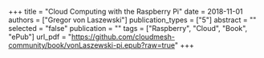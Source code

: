 +++
title = "Cloud Computing with the Raspberry Pi"
date = 2018-11-01
authors = ["Gregor von Laszewski"]
publication_types = ["5"]
abstract = ""
selected = "false"
publication = ""
tags = ["Raspberry", "Cloud", "Book", "ePub"]
url_pdf = "https://github.com/cloudmesh-community/book/vonLaszewski-pi.epub?raw=true"
+++

